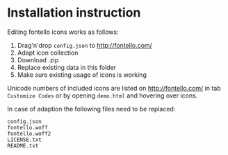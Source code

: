 # Installation instruction

Editing fontello icons works as follows:

1. Drag'n'drop `config.json` to http://fontello.com/
2. Adapt icon collection
3. Download .zip
4. Replace existing data in this folder
5. Make sure existing usage of icons is working

Unicode numbers of included icons are listed on http://fontello.com/ in tab `Customize Codes` or by opening `demo.html` and hovering over icons.

In case of adaption the following files need to be replaced:

```
config.json
fontello.woff
fontello.woff2
LICENSE.txt
README.txt
```

